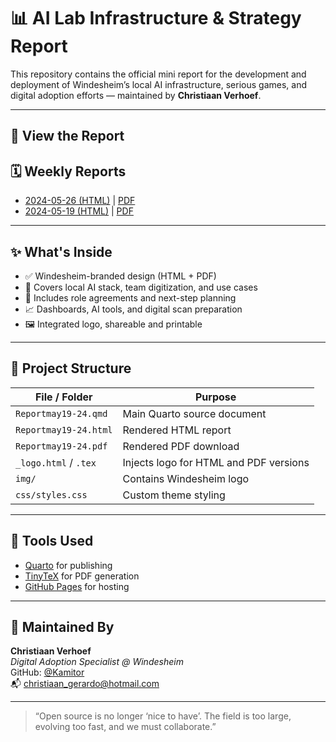 # 📊 AI Lab Infrastructure & Strategy Report

This repository contains the official mini report for the development and deployment of Windesheim’s local AI infrastructure, serious games, and digital adoption efforts — maintained by **Christiaan Verhoef**.

---

## 🚀 View the Report

## 🗓️ Weekly Reports

- [2024-05-26 (HTML)](https://value-chain-hackers.github.io/Reporting/Report-2024-05-26.html) | [PDF](https://value-chain-hackers.github.io/Reporting/Report-2024-05-26.pdf)
- [2024-05-19 (HTML)](https://value-chain-hackers.github.io/Reporting/Reportmay19-24.html) | [PDF](https://value-chain-hackers.github.io/Reporting/Reportmay19-24.pdf)

---

## ✨ What's Inside

- ✅ Windesheim-branded design (HTML + PDF)
- 🧠 Covers local AI stack, team digitization, and use cases
- 🔧 Includes role agreements and next-step planning
- 📈 Dashboards, AI tools, and digital scan preparation
- 🖼️ Integrated logo, shareable and printable

---

## 📁 Project Structure

| File / Folder           | Purpose                                       |
|-------------------------|-----------------------------------------------|
| `Reportmay19-24.qmd`    | Main Quarto source document                   |
| `Reportmay19-24.html`   | Rendered HTML report                          |
| `Reportmay19-24.pdf`    | Rendered PDF download                         |
| `_logo.html` / `.tex`   | Injects logo for HTML and PDF versions        |
| `img/`                  | Contains Windesheim logo                      |
| `css/styles.css`        | Custom theme styling                          |

---

## 🧰 Tools Used

- [Quarto](https://quarto.org/) for publishing
- [TinyTeX](https://yihui.org/tinytex/) for PDF generation
- [GitHub Pages](https://pages.github.com/) for hosting

---

## 🤝 Maintained By

**Christiaan Verhoef**  
*Digital Adoption Specialist @ Windesheim*  
GitHub: [@Kamitor](https://github.com/Kamitor)  
📬 [christiaan_gerardo@hotmail.com](mailto:christiaan_gerardo@hotmail.com)

---

> “Open source is no longer ‘nice to have’. The field is too large, evolving too fast, and we must collaborate.”
